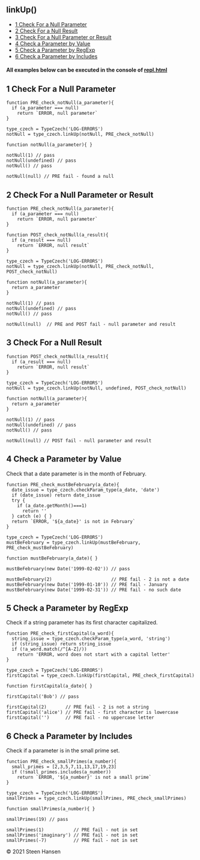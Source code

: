 

## linkUp()
  -  [1 Check For a Null Parameter](#check-for-a-null-parameter) 
  -  [2 Check For a Null Result](#check-for-a-null-result) 
  -  [3 Check For a Null Parameter or Result](#check-for-a-null-parameter-or-result) 
  -  [4 Check a Parameter by Value](#check-a-parameter-by-value) 
  -  [5 Check a Parameter by RegExp](#check-a-parameter-by-regexp) 
  -  [6 Check a Parameter by Includes](#check-a-parameter-by-includes) 

#### All examples below can be executed in the console of [repl.html](../../test-collection/repl.html)

## 1 Check For a Null Parameter<a name="check-for-a-null-parameter"></a>

```
function PRE_check_notNull(a_parameter){
  if (a_parameter === null) 
    return `ERROR, null parameter`
}

type_czech = TypeCzech('LOG-ERRORS')
notNull = type_czech.linkUp(notNull, PRE_check_notNull) 

function notNull(a_parameter){ }

notNull(1) // pass
notNull(undefined) // pass  
notNull() // pass

notNull(null) // PRE fail - found a null         
```


## 2 Check For a Null Parameter or Result<a name="check-for-a-null-result"></a>

```
function PRE_check_notNull(a_parameter){
  if (a_parameter === null) 
    return `ERROR, null parameter`
}

function POST_check_notNull(a_result){
  if (a_result === null) 
    return `ERROR, null result`
}

type_czech = TypeCzech('LOG-ERRORS')
notNull = type_czech.linkUp(notNull, PRE_check_notNull, POST_check_notNull) 

function notNull(a_parameter){
  return a_parameter
}

notNull(1) // pass
notNull(undefined) // pass  
notNull() // pass

notNull(null)  // PRE and POST fail - null parameter and result         
```

## 3 Check For a Null Result<a name="check-for-a-null-parameter-or-result"></a>

```
function POST_check_notNull(a_result){
  if (a_result === null) 
    return `ERROR, null result`
}

type_czech = TypeCzech('LOG-ERRORS')
notNull = type_czech.linkUp(notNull, undefined, POST_check_notNull) 

function notNull(a_parameter){
  return a_parameter
}

notNull(1) // pass
notNull(undefined) // pass  
notNull() // pass

notNull(null) // POST fail - null parameter and result  
```



## 4 Check a Parameter by Value<a name="check-a-parameter-by-value"></a>
Check that a date parameter is in the month of February.

```
function PRE_check_mustBeFebruary(a_date){
  date_issue = type_czech.checkParam_type(a_date, 'date') 
  if (date_issue) return date_issue
  try {
    if (a_date.getMonth()===1) 
      return ''
  } catch (e) { }
  return `ERROR, '${a_date}' is not in February`
}

type_czech = TypeCzech('LOG-ERRORS')
mustBeFebruary = type_czech.linkUp(mustBeFebruary, PRE_check_mustBeFebruary) 

function mustBeFebruary(a_date){ }

mustBeFebruary(new Date('1999-02-02')) // pass  

mustBeFebruary(2)                      // PRE fail - 2 is not a date         
mustBeFebruary(new Date('1999-01-10')) // PRE fail - January        
mustBeFebruary(new Date('1999-02-31')) // PRE fail - no such date 
```

## 5 Check a Parameter by RegExp<a name="check-a-parameter-by-regexp"></a>
Check if a string parameter has its first character capitalized.
  
```
function PRE_check_firstCapital(a_word){
  string_issue = type_czech.checkParam_type(a_word, 'string')
  if (string_issue) return string_issue
  if (!a_word.match(/^[A-Z]/))
    return 'ERROR, word does not start with a capital letter'
}

type_czech = TypeCzech('LOG-ERRORS')
firstCapital = type_czech.linkUp(firstCapital, PRE_check_firstCapital) 

function firstCapital(a_date){ }

firstCapital('Bob') // pass  

firstCapital(2)       // PRE fail - 2 is not a string
firstCapital('alice') // PRE fail - first character is lowercase
firstCapital('')      // PRE fail - no uppercase letter          
```

## 6 Check a Parameter by Includes<a name="check-a-parameter-by-includes"></a>
Check if a parameter is in the small prime set.
  
```
function PRE_check_smallPrimes(a_number){
  small_primes = [2,3,5,7,11,13,17,19,23]
  if (!small_primes.includes(a_number)) 
    return `ERROR, '${a_number}' is not a small prime`
}

type_czech = TypeCzech('LOG-ERRORS')
smallPrimes = type_czech.linkUp(smallPrimes, PRE_check_smallPrimes) 

function smallPrimes(a_number){ }

smallPrimes(19) // pass  

smallPrimes(1)           // PRE fail - not in set
smallPrimes('imaginary') // PRE fail - not in set
smallPrimes(-7)          // PRE fail - not in set           
```








 
&copy; 2021 Steen Hansen